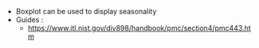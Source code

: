 - Boxplot can be used to display seasonality
- Guides :
	- https://www.itl.nist.gov/div898/handbook/pmc/section4/pmc443.htm